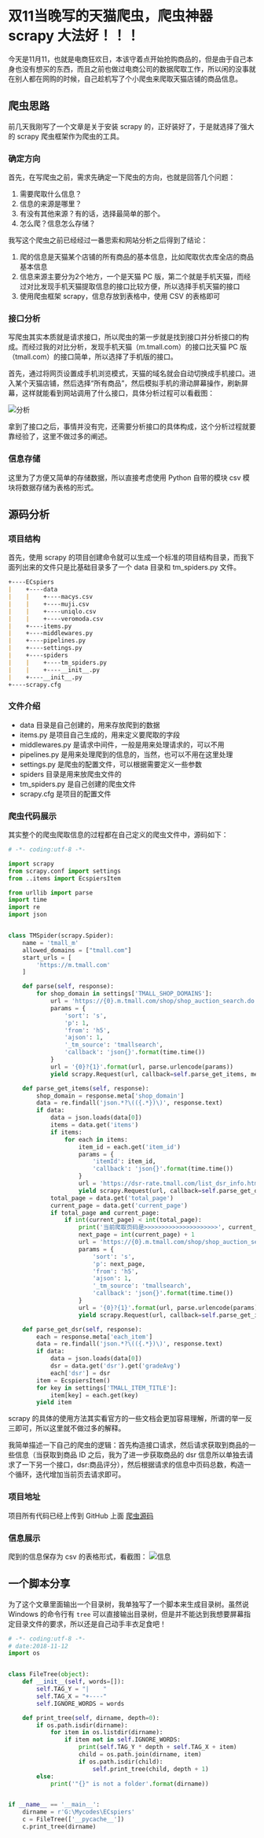 # 双11当晚写的天猫爬虫，爬虫神器 scrapy 大法好！！！

今天是11月11，也就是电商狂欢日，本该守着点开始抢购商品的，但是由于自己本身也没有想买的东西，而且之前也做过电商公司的数据爬取工作，所以闲的没事就在别人都在网购的时候，自己趁机写了个小爬虫来爬取天猫店铺的商品信息。

## 爬虫思路
前几天我刚写了一个文章是关于安装 scrapy 的，正好装好了，于是就选择了强大的 scrapy 爬虫框架作为爬虫的工具。

### 确定方向
首先，在写爬虫之前，需求先确定一下爬虫的方向，也就是回答几个问题：

1. 需要爬取什么信息？
2. 信息的来源是哪里？
3. 有没有其他来源？有的话，选择最简单的那个。
4. 怎么爬？信息怎么存储？

我写这个爬虫之前已经经过一番思索和网站分析之后得到了结论：

1. 爬的信息是天猫某个店铺的所有商品的基本信息，比如爬取优衣库全店的商品基本信息
2. 信息来源主要分为2个地方，一个是天猫 PC 版，第二个就是手机天猫，而经过对比发现手机天猫提取信息的接口比较方便，所以选择手机天猫的接口
3. 使用爬虫框架 scrapy，信息存放到表格中，使用 CSV 的表格即可

### 接口分析
写爬虫其实本质就是请求接口，所以爬虫的第一步就是找到接口并分析接口的构成。而经过我的对比分析，发现手机天猫（m.tmall.com）的接口比天猫 PC 版（tmall.com）的接口简单，所以选择了手机版的接口。

首先，通过将网页设置成手机浏览模式，天猫的域名就会自动切换成手机接口。进入某个天猫店铺，然后选择“所有商品”，然后模拟手机的滑动屏幕操作，刷新屏幕，这样就能看到网站调用了什么接口，具体分析过程可以看截图：

![分析](https://cdn.jsdelivr.net/gh/Hopetree/blog-img@main/article/181112/tianmao.png)

拿到了接口之后，事情并没有完，还需要分析接口的具体构成，这个分析过程就要靠经验了，这里不做过多的阐述。

### 信息存储
这里为了方便又简单的存储数据，所以直接考虑使用 Python 自带的模块 csv 模块将数据存储为表格的形式。

## 源码分析
### 项目结构
首先，使用 scrapy 的项目创建命令就可以生成一个标准的项目结构目录，而我下面列出来的文件只是比基础目录多了一个 data 目录和 tm_spiders.py 文件。

```markdown
+----ECspiers
|    +----data
|    |    +----macys.csv
|    |    +----muji.csv
|    |    +----uniqlo.csv
|    |    +----veromoda.csv
|    +----items.py
|    +----middlewares.py
|    +----pipelines.py
|    +----settings.py
|    +----spiders
|    |    +----tm_spiders.py
|    |    +----__init__.py
|    +----__init__.py
+----scrapy.cfg
```

### 文件介绍
- data 目录是自己创建的，用来存放爬到的数据
- items.py 是项目自己生成的，用来定义要爬取的字段
- middlewares.py 是请求中间件，一般是用来处理请求的，可以不用
- pipelines.py 是用来处理爬到的信息的，当然，也可以不用在这里处理
- settings.py 是爬虫的配置文件，可以根据需要定义一些参数
- spiders 目录是用来放爬虫文件的
- tm_spiders.py 是自己创建的爬虫文件
- scrapy.cfg 是项目的配置文件

### 爬虫代码展示
其实整个的爬虫爬取信息的过程都在自己定义的爬虫文件中，源码如下：

```python
# -*- coding:utf-8 -*-

import scrapy
from scrapy.conf import settings
from ..items import EcspiersItem

from urllib import parse
import time
import re
import json


class TMSpider(scrapy.Spider):
    name = 'tmall_m'
    allowed_domains = ["tmall.com"]
    start_urls = [
        'https://m.tmall.com'
    ]

    def parse(self, response):
        for shop_domain in settings['TMALL_SHOP_DOMAINS']:
            url = 'https://{0}.m.tmall.com/shop/shop_auction_search.do'.format(shop_domain)
            params = {
                'sort': 's',
                'p': 1,
                'from': 'h5',
                'ajson': 1,
                '_tm_source': 'tmallsearch',
                'callback': 'json{}'.format(time.time())
            }
            url = '{0}?{1}'.format(url, parse.urlencode(params))
            yield scrapy.Request(url, callback=self.parse_get_items, meta={'shop_domain': shop_domain})

    def parse_get_items(self, response):
        shop_domain = response.meta['shop_domain']
        data = re.findall('json.*?\(({.*})\)', response.text)
        if data:
            data = json.loads(data[0])
            items = data.get('items')
            if items:
                for each in items:
                    item_id = each.get('item_id')
                    params = {
                        'itemId': item_id,
                        'callback': 'json{}'.format(time.time())
                    }
                    url = 'https://dsr-rate.tmall.com/list_dsr_info.htm?{}'.format(parse.urlencode(params))
                    yield scrapy.Request(url, callback=self.parse_get_dsr, meta={'each_item': each})
            total_page = data.get('total_page')
            current_page = data.get('current_page')
            if total_page and current_page:
                if int(current_page) < int(total_page):
                    print('当前爬取页码是>>>>>>>>>>>>>>>>>>>>>', current_page)
                    next_page = int(current_page) + 1
                    url = 'https://{0}.m.tmall.com/shop/shop_auction_search.do'.format(shop_domain)
                    params = {
                        'sort': 's',
                        'p': next_page,
                        'from': 'h5',
                        'ajson': 1,
                        '_tm_source': 'tmallsearch',
                        'callback': 'json{}'.format(time.time())
                    }
                    url = '{0}?{1}'.format(url, parse.urlencode(params))
                    yield scrapy.Request(url, callback=self.parse_get_items, meta={'shop_domain': shop_domain})

    def parse_get_dsr(self, response):
        each = response.meta['each_item']
        data = re.findall('json.*?\(({.*})\)', response.text)
        if data:
            data = json.loads(data[0])
            dsr = data.get('dsr').get('gradeAvg')
            each['dsr'] = dsr
        item = EcspiersItem()
        for key in settings['TMALL_ITEM_TITLE']:
            item[key] = each.get(key)
        yield item

```
scrapy 的具体的使用方法其实看官方的一些文档会更加容易理解，所谓的举一反三即可，所以这里就不做过多的解释。

我简单描述一下自己的爬虫的逻辑：首先构造接口请求，然后请求获取到商品的一些信息（当获取到商品 ID 之后，我为了进一步获取商品的 dsr 信息所以单独去请求了一下另一个接口，dsr:商品评分），然后根据请求的信息中页码总数，构造一个循环，迭代增加当前页去请求即可。

### 项目地址
项目所有代码已经上传到 GitHub 上面 [爬虫源码](https://github.com/Hopetree/E-commerce-crawlers/tree/master/ECspiers)

### 信息展示
爬到的信息保存为 csv 的表格形式，看截图：
![信息](https://cdn.jsdelivr.net/gh/Hopetree/blog-img@main/article/181112/muji.png)

## 一个脚本分享
为了这个文章里面输出一个目录树，我单独写了一个脚本来生成目录树。虽然说 Windows 的命令行有 `tree` 可以直接输出目录树，但是并不能达到我想要屏幕指定目录文件的要求，所以还是自己动手丰衣足食吧！

```python
# -*- coding:utf-8 -*-
# date:2018-11-12
import os


class FileTree(object):
    def __init__(self, words=[]):
        self.TAG_Y = "|    "
        self.TAG_X = "+----"
        self.IGNORE_WORDS = words

    def print_tree(self, dirname, depth=0):
        if os.path.isdir(dirname):
            for item in os.listdir(dirname):
                if item not in self.IGNORE_WORDS:
                    print(self.TAG_Y * depth + self.TAG_X + item)
                    child = os.path.join(dirname, item)
                    if os.path.isdir(child):
                        self.print_tree(child, depth + 1)
        else:
            print('"{}" is not a folder'.format(dirname))


if __name__ == '__main__':
    dirname = r'G:\Mycodes\ECspiers'
    c = FileTree(['__pycache__'])
    c.print_tree(dirname)

```